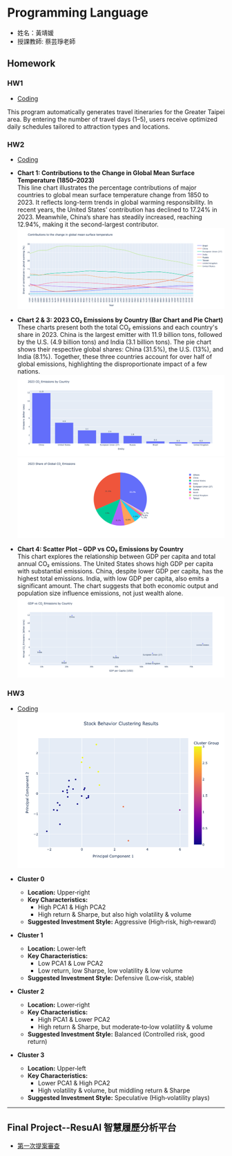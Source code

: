 # Programming Language
* 姓名：黃靖媛
* 授課教師: 蔡芸琤老師


## Homework
### HW1
* [Coding](HW1/HW1.ipynb)

This program automatically generates travel itineraries for the Greater Taipei area. By entering the number of travel days (1–5), users receive optimized daily schedules tailored to attraction types and locations.

### HW2
* [Coding](HW2/HW2.ipynb)
* **Chart 1: Contributions to the Change in Global Mean Surface Temperature (1850–2023)**  
  This line chart illustrates the percentage contributions of major countries to global mean surface temperature change from 1850 to 2023. It reflects long-term trends in global warming responsibility. In recent years, the United States’ contribution has declined to 17.24% in 2023. Meanwhile, China’s share has steadily increased, reaching 12.94%, making it the second-largest contributor.
![圖片名稱](HW2/chart1_LineGraph.png)

* **Chart 2 & 3: 2023 CO₂ Emissions by Country (Bar Chart and Pie Chart)**  
  These charts present both the total CO₂ emissions and each country's share in 2023. China is the largest emitter with 11.9 billion tons, followed by the U.S. (4.9 billion tons) and India (3.1 billion tons). The pie chart shows their respective global shares: China (31.5%), the U.S. (13%), and India (8.1%). Together, these three countries account for over half of global emissions, highlighting the disproportionate impact of a few nations.
![圖片名稱](HW2/chart2_BarChart.png)
![圖片名稱](HW2/chart3_PieChart.png)

* **Chart 4: Scatter Plot – GDP vs CO₂ Emissions by Country**  
  This chart explores the relationship between GDP per capita and total annual CO₂ emissions. The United States shows high GDP per capita with substantial emissions. China, despite lower GDP per capita, has the highest total emissions. India, with low GDP per capita, also emits a significant amount. The chart suggests that both economic output and population size influence emissions, not just wealth alone.
![圖片名稱](HW2/chart4_ScatterPlot.png)

### HW3
* [Coding](HW3/HW3.ipynb)
![圖片名稱](HW3/KMeans_PCA.png)
- **Cluster 0**  
  - **Location:** Upper‑right  
  - **Key Characteristics:**  
    - High PCA1 & High PCA2  
    - High return & Sharpe, but also high volatility & volume  
  - **Suggested Investment Style:** Aggressive (High‑risk, high‑reward)

- **Cluster 1**  
  - **Location:** Lower‑left  
  - **Key Characteristics:**  
    - Low PCA1 & Low PCA2  
    - Low return, low Sharpe, low volatility & low volume  
  - **Suggested Investment Style:** Defensive (Low‑risk, stable)

- **Cluster 2**  
  - **Location:** Lower‑right  
  - **Key Characteristics:**  
    - High PCA1 & Lower PCA2  
    - High return & Sharpe, but moderate‑to‑low volatility & volume  
  - **Suggested Investment Style:** Balanced (Controlled risk, good return)

- **Cluster 3**  
  - **Location:** Upper‑left  
  - **Key Characteristics:**  
    - Lower PCA1 & High PCA2  
    - High volatility & volume, but middling return & Sharpe  
  - **Suggested Investment Style:** Speculative (High‑volatility plays)

***

## Final Project--ResuAI 智慧履歷分析平台
* [第一次提案審查](https://youtu.be/wCUb0VOu1YE)


